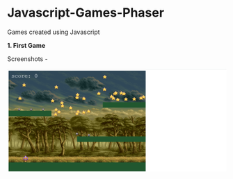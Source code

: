 # Javascript-Games-Phaser
Games created using Javascript

**1. First Game**

Screenshots -

<img src="./FirstGame/screenshots/Screenshot1.png">
